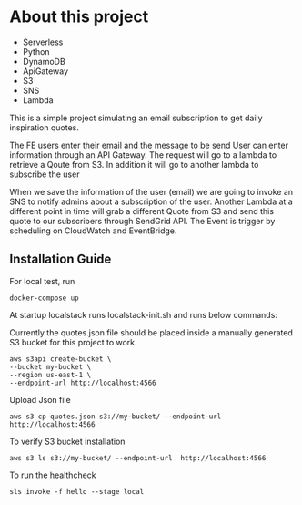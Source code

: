 # About this project
- Serverless
- Python
- DynamoDB
- ApiGateway
- S3
- SNS
- Lambda

This is a simple project simulating an email subscription to get daily inspiration quotes.

The FE users enter their email and the message to be send
	User can enter information through an API Gateway.
	The request will go to a lambda to retrieve a Qoute from S3.
	In addition it will go to another lambda to subscribe the user

When we save the information of the user (email) we are going to invoke an SNS to notify admins about a subscription of the user.
Another Lambda at a different point in time will grab a different Quote from S3 and send this quote to our subscribers through SendGrid API.
	The Event is trigger by scheduling on CloudWatch and EventBridge.

## Installation Guide
For local test, run

    docker-compose up

At startup localstack runs localstack-init.sh and runs below commands:

Currently the quotes.json file should be placed inside a manually generated S3 bucket for this project to work.

    aws s3api create-bucket \
    --bucket my-bucket \
    --region us-east-1 \
    --endpoint-url http://localhost:4566

Upload Json file

    aws s3 cp quotes.json s3://my-bucket/ --endpoint-url http://localhost:4566

To verify S3 bucket installation

	aws s3 ls s3://my-bucket/ --endpoint-url  http://localhost:4566

To run the healthcheck

	sls invoke -f hello --stage local